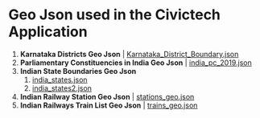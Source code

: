 # Geo Json used in the Civictech Application

 1. **Karnataka Districts Geo Json** | [Karnataka_District_Boundary.json](https://github.com/civictech-India/DataSetsJson/blob/main/Karnataka_District_Boundary.json
    "Karnataka_District_Boundary.json")
 3. **Parliamentary Constituencies in India Geo Json** | [india_pc_2019.json](https://github.com/civictech-India/DataSetsJson/blob/main/india_pc_2019.json "india_pc_2019.json")
 4. **Indian State Boundaries Geo Json**
     1. [india_states.json](https://github.com/civictech-India/DataSetsJson/blob/main/india_states.json "india_states.json")
     2. [india_states2.json](https://github.com/civictech-India/DataSetsJson/blob/main/india_states2.json "india_states2.json")
 6. **Indian Railway Station Geo Json** | [stations_geo.json](https://github.com/civictech-India/DataSetsJson/blob/main/stations_geo.json "stations_geo.json")
 7. **Indian Railways Train List Geo Json**  | [trains_geo.json](https://github.com/civictech-India/DataSetsJson/blob/main/trains_geo.json "trains_geo.json")
